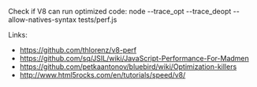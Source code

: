 Check if V8 can run optimized code:
node --trace_opt --trace_deopt --allow-natives-syntax tests/perf.js

Links:
- https://github.com/thlorenz/v8-perf
- https://github.com/sq/JSIL/wiki/JavaScript-Performance-For-Madmen
- https://github.com/petkaantonov/bluebird/wiki/Optimization-killers
- http://www.html5rocks.com/en/tutorials/speed/v8/
